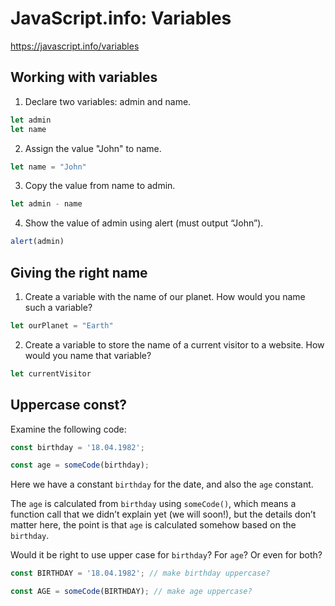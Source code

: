 # JavaScript.info: Variables

https://javascript.info/variables

## Working with variables

1. Declare two variables: admin and name.

```js
let admin
let name
```

2. Assign the value "John" to name.

```js
let name = "John"
```

3. Copy the value from name to admin.

```js
let admin - name
```

4. Show the value of admin using alert (must output “John”).

```js
alert(admin)
```

## Giving the right name

1. Create a variable with the name of our planet. How would you name such a variable?

```js
let ourPlanet = "Earth"
```

2. Create a variable to store the name of a current visitor to a website. How would you name that variable?

```js
let currentVisitor
```

## Uppercase const?

Examine the following code:

```js
const birthday = '18.04.1982';

const age = someCode(birthday);
```

Here we have a constant `birthday` for the date, and also the `age` constant.

The `age` is calculated from `birthday` using `someCode()`, which means a function call that we didn’t explain yet (we will soon!), but the details don’t matter here, the point is that `age` is calculated somehow based on the `birthday`.

Would it be right to use upper case for `birthday`? For `age`? Or even for both?

```js
const BIRTHDAY = '18.04.1982'; // make birthday uppercase?

const AGE = someCode(BIRTHDAY); // make age uppercase?
```
